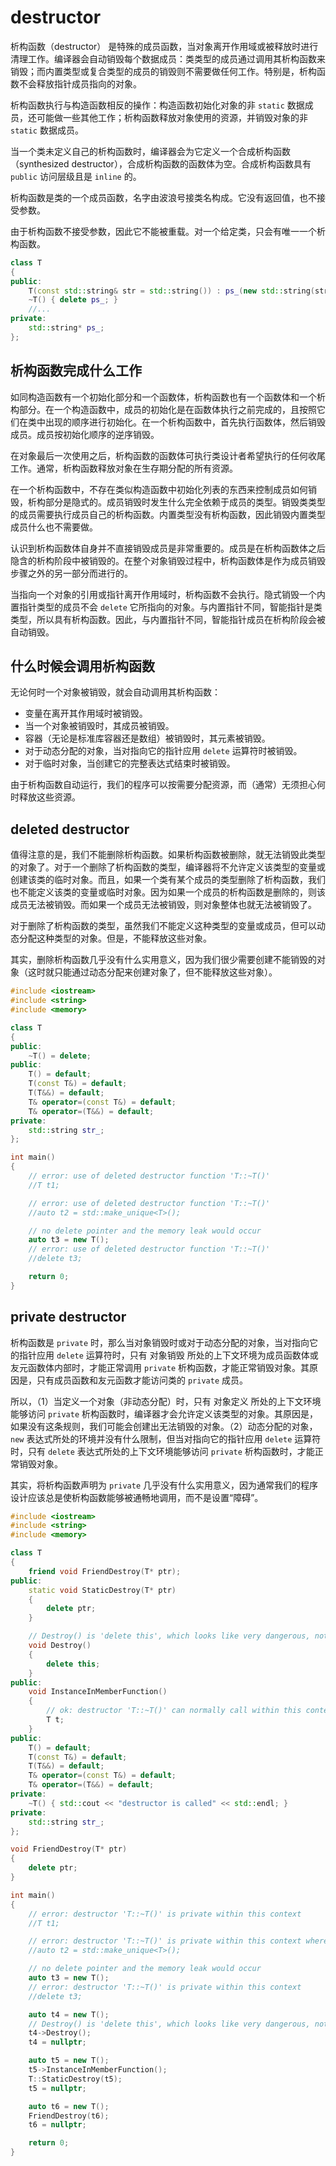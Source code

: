 # destructor

析构函数（destructor） 是特殊的成员函数，当对象离开作用域或被释放时进行清理工作。编译器会自动销毁每个数据成员：类类型的成员通过调用其析构函数来销毁；而内置类型或复合类型的成员的销毁则不需要做任何工作。特别是，析构函数不会释放指针成员指向的对象。

析构函数执行与构造函数相反的操作：构造函数初始化对象的非 `static` 数据成员，还可能做一些其他工作；析构函数释放对象使用的资源，并销毁对象的非 `static` 数据成员。 

当一个类未定义自己的析构函数时，编译器会为它定义一个合成析构函数（synthesized destructor），合成析构函数的函数体为空。合成析构函数具有 `public` 访问层级且是 `inline` 的。

析构函数是类的一个成员函数，名字由波浪号接类名构成。它没有返回值，也不接受参数。

由于析构函数不接受参数，因此它不能被重载。对一个给定类，只会有唯一一个析构函数。

```cpp
class T
{
public:
	T(const std::string& str = std::string()) : ps_(new std::string(str)) {  }
	~T() { delete ps_; }
	//...
private:
	std::string* ps_;
};
```

## 析构函数完成什么工作

如同构造函数有一个初始化部分和一个函数体，析构函数也有一个函数体和一个析构部分。在一个构造函数中，成员的初始化是在函数体执行之前完成的，且按照它们在类中出现的顺序进行初始化。在一个析构函数中，首先执行函数体，然后销毁成员。成员按初始化顺序的逆序销毁。 

在对象最后一次使用之后，析构函数的函数体可执行类设计者希望执行的任何收尾工作。通常，析构函数释放对象在生存期分配的所有资源。 

在一个析构函数中，不存在类似构造函数中初始化列表的东西来控制成员如何销毁，析构部分是隐式的。成员销毁时发生什么完全依赖于成员的类型。销毁类类型的成员需要执行成员自己的析构函数。内置类型没有析构函数，因此销毁内置类型成员什么也不需要做。

认识到析构函数体自身并不直接销毁成员是非常重要的。成员是在析构函数体之后隐含的析构阶段中被销毁的。在整个对象销毁过程中，析构函数体是作为成员销毁步骤之外的另一部分而进行的。

当指向一个对象的引用或指针离开作用域时，析构函数不会执行。隐式销毁一个内置指针类型的成员不会 `delete` 它所指向的对象。与内置指针不同，智能指针是类类型，所以具有析构函数。因此，与内置指针不同，智能指针成员在析构阶段会被自动销毁。

## 什么时候会调用析构函数

无论何时一个对象被销毁，就会自动调用其析构函数：

- 变量在离开其作用域时被销毁。
- 当一个对象被销毁时，其成员被销毁。
- 容器（无论是标准库容器还是数组）被销毁时，其元素被销毁。
- 对于动态分配的对象，当对指向它的指针应用 `delete` 运算符时被销毁。
- 对于临时对象，当创建它的完整表达式结束时被销毁。 

由于析构函数自动运行，我们的程序可以按需要分配资源，而（通常）无须担心何时释放这些资源。

## deleted destructor

值得注意的是，我们不能删除析构函数。如果析构函数被删除，就无法销毁此类型的对象了。对于一个删除了析构函数的类型，编译器将不允许定义该类型的变量或创建该类的临时对象。而且，如果一个类有某个成员的类型删除了析构函数，我们也不能定义该类的变量或临时对象。因为如果一个成员的析构函数是删除的，则该成员无法被销毁。而如果一个成员无法被销毁，则对象整体也就无法被销毁了。

对于删除了析构函数的类型，虽然我们不能定义这种类型的变量或成员，但可以动态分配这种类型的对象。但是，不能释放这些对象。

其实，删除析构函数几乎没有什么实用意义，因为我们很少需要创建不能销毁的对象（这时就只能通过动态分配来创建对象了，但不能释放这些对象）。

```cpp
#include <iostream>
#include <string>
#include <memory>

class T
{
public:
	~T() = delete;
public:
	T() = default;
	T(const T&) = default;
	T(T&&) = default;
	T& operator=(const T&) = default;
	T& operator=(T&&) = default;
private:
	std::string str_;
};

int main()
{
	// error: use of deleted destructor function 'T::~T()'
	//T t1;

	// error: use of deleted destructor function 'T::~T()'
	//auto t2 = std::make_unique<T>();

	// no delete pointer and the memory leak would occur
	auto t3 = new T();
	// error: use of deleted destructor function 'T::~T()'
	//delete t3;

	return 0;
}
```

## private destructor

析构函数是 `private` 时，那么当对象销毁时或对于动态分配的对象，当对指向它的指针应用 `delete` 运算符时，只有 对象销毁 所处的上下文环境为成员函数体或友元函数体内部时，才能正常调用 `private` 析构函数，才能正常销毁对象。其原因是，只有成员函数和友元函数才能访问类的 `private` 成员。

所以，（1）当定义一个对象（非动态分配）时，只有 对象定义 所处的上下文环境能够访问 `private` 析构函数时，编译器才会允许定义该类型的对象。其原因是，如果没有这条规则，我们可能会创建出无法销毁的对象。（2）动态分配的对象， `new` 表达式所处的环境并没有什么限制，但当对指向它的指针应用 `delete` 运算符时，只有 `delete` 表达式所处的上下文环境能够访问 `private` 析构函数时，才能正常销毁对象。

其实，将析构函数声明为 `private` 几乎没有什么实用意义，因为通常我们的程序设计应该总是使析构函数能够被通畅地调用，而不是设置“障碍”。

```cpp
#include <iostream>
#include <string>
#include <memory>

class T
{
	friend void FriendDestroy(T* ptr);
public:
	static void StaticDestroy(T* ptr)
	{
		delete ptr;
	}

	// Destroy() is 'delete this', which looks like very dangerous, not recommended. The more recommended is 'static void StaticDestroy(T* ptr)'.
	void Destroy()
	{
		delete this;
	}
public:
	void InstanceInMemberFunction()
	{
		// ok: destructor 'T::~T()' can normally call within this context
		T t;
	}
public:
	T() = default;
	T(const T&) = default;
	T(T&&) = default;
	T& operator=(const T&) = default;
	T& operator=(T&&) = default;
private:
	~T() { std::cout << "destructor is called" << std::endl; }
private:
	std::string str_;
};

void FriendDestroy(T* ptr)
{
	delete ptr;
}

int main()
{
	// error: destructor 'T::~T()' is private within this context
	//T t1;

	// error: destructor 'T::~T()' is private within this context where '~unique_ptr()' delete pointer
	//auto t2 = std::make_unique<T>();

	// no delete pointer and the memory leak would occur
	auto t3 = new T();
	// error: destructor 'T::~T()' is private within this context
	//delete t3;

	auto t4 = new T();
	// Destroy() is 'delete this', which looks like very dangerous, not recommended. The more recommended is 'static void StaticDestroy(T* ptr)'.
	t4->Destroy();
	t4 = nullptr;

	auto t5 = new T();
	t5->InstanceInMemberFunction();
	T::StaticDestroy(t5);
	t5 = nullptr;

	auto t6 = new T();
	FriendDestroy(t6);
	t6 = nullptr;

	return 0;
}
```

